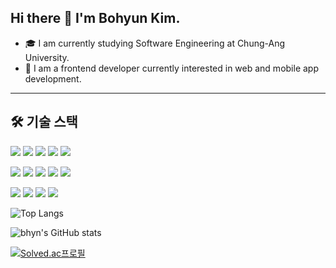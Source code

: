 ## Hi there 👋 I'm Bohyun Kim.

- 🎓 I am currently studying Software Engineering at Chung-Ang University.
- 🌱 I am a frontend developer currently interested in web and mobile app development.

---

## 🛠️ 기술 스택

<p>
  <img src="https://img.shields.io/badge/c-3178C6?style=for-the-badge&logo=c&logoColor=white"/>

<img src="https://img.shields.io/badge/java-007396?style=for-the-badge&logo=OpenJDK&logoColor=white"> 
<img src="https://img.shields.io/badge/python-3776AB?style=for-the-badge&logo=python&logoColor=white"> 
<img src="https://img.shields.io/badge/javascript-F7DF1E?style=for-the-badge&logo=javascript&logoColor=black"> 
<img src="https://img.shields.io/badge/TypeScript-3178C6?style=for-the-badge&logo=typescript&logoColor=white"/>


  </p>
<p>
    <img src="https://img.shields.io/badge/React-61DAFB?style=for-the-badge&logo=react&logoColor=white"/>

<img src="https://img.shields.io/badge/react native-61DAFB?style=for-the-badge&logo=react&logoColor=black"> 
  <img src="https://img.shields.io/badge/HTML5-E34F26?style=for-the-badge&logo=html5&logoColor=white"/>
  <img src="https://img.shields.io/badge/CSS3-1572B6?style=for-the-badge&logo=css3&logoColor=white"/>
  <img src="https://img.shields.io/badge/Tailwind CSS-06B6D4?style=for-the-badge&logo=tailwindcss&logoColor=white"/>
</p>
<p>
<img src="https://img.shields.io/badge/git-F05032?style=for-the-badge&logo=git&logoColor=white">
<img src="https://img.shields.io/badge/GitHub-EAEAEA?style=for-the-badge&logo=github&logoColor=000"/> 
<img src="https://img.shields.io/badge/Notion-000000?style=for-the-badge&logo=notion&logoColor=white"/>
  <img src="https://img.shields.io/badge/FIGMA-F24E1E?style=for-the-badge&logo=figma&logoColor=black"> 

</p>

![Top Langs](https://github-readme-stats.vercel.app/api/top-langs/?username=SeungAh-Yoo99&layout=compact&theme=tokyonight)

![bhyn's GitHub stats](https://github-readme-stats.vercel.app/api?username=bhyn&show_icons=true&theme=default)

[![Solved.ac프로필](http://mazassumnida.wtf/api/v2/generate_badge?boj=10amykim)](https://solved.ac/10amykim)

